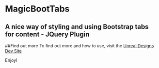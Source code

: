 # MagicBootTabs
A nice way of styling and using Bootstrap tabs for content - JQuery Plugin
------
##Find out more
To find out more and how to use, visit the [Unreal Designs Dev Site](http://dev.unreal-designs.co.uk/magicboottabs/)

Enjoy!

